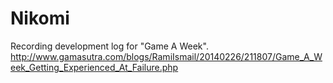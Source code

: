Nikomi
========

Recording development log for "Game A Week". 
http://www.gamasutra.com/blogs/RamiIsmail/20140226/211807/Game_A_Week_Getting_Experienced_At_Failure.php
